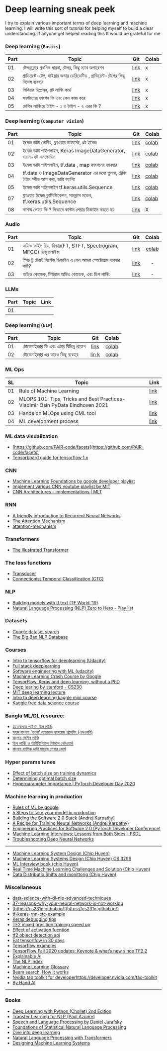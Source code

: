 # Deep learning sneak peek
I try to explain various important terms of deep learning and machine learning.
I will write this sort of tutorial for helping myself to build a clear understanding.
If anyone get helped reading this It would be grateful for me

### Deep learning (`Basics`)
|Part|                             Topic                            | Git |  Colab |
|--- |--------------------------------------------------------------|---- |--------|
|01| টেন্সরফ্লোর প্রথমিক ধারনা, টেন্সর, কিছু ম্যাথ অপারেশন  | [link](./basics/dl_basics_part_1.ipynb) | x |
|02| গ্রাডিয়েন্ট-টেপ, হাইয়ার অডার ডেরিভেটিভ , গ্রাডিয়েন্ট-টেপের কিছু বিশেষ ব্যবহার | [link](./basics/dl_basics_part_2.ipynb) | x |
|03| লিনিয়ার রিগ্রেসন, প্লট লার্নিং কার্ভ | [link](./basics/dl_basics_part_3.ipynb) | x |
|04| সফটম্যাক্স ফাংশন কি এবং কেন কাজ করে | [link](./basics/dl_basics_part_4.ipynb) | x |
|05| মেশিন লার্নিংয়ে টাইপ - ১ ও টাইপ - ২ এরর কি ? | [link](./basics/type-1_vs_type_2_error.md) | x |

### Deep learning (`Computer vision`)
|Part|                             Topic                            | Git |  Colab |
|--- |--------------------------------------------------------------|---- |--------|
|01| ইমেজ ডাটা লোডিং, ফ্লাওয়ার ডাটাসেট, প্লট ইমেজ | [link](./vision/dl_computer_vision_part_1.ipynb) | [colab](https://bit.ly/2WEzPUe)|
|02| ইমেজ ডাটা পাইপলাইন, Keras ImageDataGenerator, ওয়ান-হট এনকোডিং | [link](./vision/dl_computer_vision_part_2.ipynb)|[colab](https://bit.ly/2ygaeHO)|
|03| ইমেজ ডাটা পাইপলাইন, tf.data , map ফাংশনের ব্যাবহার | [link](./vision/dl_computer_vision_part_3.ipynb) | [colab](https://bit.ly/2AF3zYy) |
|04| tf.data ও ImageDataGenerator এর মধ্যে তুলনা, ট্রেনিং টাইম স্পীড আপ করা, ডাটা ক্যাশিং | [link](./vision/dl_computer_vision_part_4.ipynb)|[colab](https://bit.ly/2ZqZzW3)
|05| ইমেজ ডাটা পাইপলাইন tf.keras.utils.Sequence | [link](./vision/dl_computer_vision_part_5.ipynb) | [colab](https://colab.research.google.com/drive/12ACmzAawasOq_lEJU23s0DatOe8Qx9W2?usp=sharing)|
|07| ফ্লাওয়ার ইমেজ ক্লাসিফিকেশন, সাবক্লাস মডেল, tf.keras.utils.Sequence | [link](./vision/dl_computer_vision_part_6.ipynb)|[colab](https://colab.research.google.com/drive/11f0B03QGshbNCiUhmrlYggxoqfx1qkfk?usp=sharing)|
|08| কাস্টম লেয়ার কি ? কিভাবে কাস্টম লেয়ার  ডিজাইন করতে হয়| [link](./Writting_custom_layer.ipynb) | X |

### Audio
|Part|                             Topic                            |Git   |Colab    |
|--- |--------------------------------------------------------------|:----:|:--------:|
|01| অডিও ফাইল রিড, ফিচার(FT, STFT, Spectrogram, MFCC) ভিজুয়ালাইজ | [link](./audio/audio_feature_visualization.ipynb) | [colab](https://bit.ly/3VIZEP7) |
|02| স্পিচ টু টেক্সট সিস্টেম ডিজাইন এ কেন আমরা স্পেক্টোগ্রাম ব্যবহার করি? | [link](https://www.linkedin.com/post/edit/7019349990099603456/)| - |
|03| অডিও কোডেক, নিউরাল অডিও কোডেক, এবং ডিপ লার্নিং | [link](https://www.linkedin.com/pulse/audio-codec-how-we-use-deep-learning-mehadi-hasan-menon-8nqmc/?trackingId=Fj1iJgx%2BTRmDx2A52UyXtw%3D%3D)| - |

### LLMs
|Part|                             Topic                            |Link    |
|--- |--------------------------------------------------------------|--------|
|01|

### Deep learning (`NLP`)
|Part|                             Topic                            |Git   |Colab    |
|--- |--------------------------------------------------------------|:----:|:--------:|
|01|টোকেনাইজার কি এবং এটার বিভিন্ন প্রয়োগ | [link](./nlp/drive_into_tokenizer_part_1.ipynb) | [colab](https://bit.ly/31bh51g) |
|02|টোকেনাইজার এর আরও কিছু ব্যবহার | [lin k](./nlp/drive_into_tokenizer_part_2.ipynb) | [colab](https://bit.ly/3exnsjn) |

### ML Ops
|SL  |                             Topic                            | Link |
|--- |--------------------------------------------------------------|----- |
|01  | Rule of Machine Learning | [link](mlops/rules_of_ml.pdf) |
|02  | MLOPS 101: Tips, Tricks and Best Practices- Vladimir Osin PyData Eindhoven 2021 | [link](https://www.youtube.com/watch?v=dzSp3Zf897g)|
|03  | Hands on MLOps using CML tool | [link](https://www.youtube.com/playlist?list=PL7WG7YrwYcnDBDuCkFbcyjnZQrdskFsBz) |
|04  | ML development process | [link](mlops/ML-model-dev.drawio.png)

### ML data visualization
- [https://github.com/PAIR-code/facets](https://github.com/PAIR-code/facets)
- [Tensorboard guide for tensorflow 1.x](https://medium.com/analytics-vidhya/basics-of-using-tensorboard-in-tensorflow-1-2-b715b068ac5a)

### CNN
- [Machine Learning Foundations by google developer playlist](https://www.youtube.com/playlist?list=PLOU2XLYxmsII9mzQ-Xxug4l2o04JBrkLV)
- [Implement various CNN youtube playlist by MIT](https://t.co/RIbME80e06?amp=1)
- [CNN Architectures - implementations | MLT](https://github.com/Machine-Learning-Tokyo/CNN-Architectures/tree/master/Implementations)

### RNN
- [A friendly introduction to Recurrent Neural Networks](https://youtu.be/UNmqTiOnRfg)
- [The Attention Mechanism](https://github.com/spro/practical-pytorch/blob/master/seq2seq-translation/seq2seq-translation.ipynb)
- [attention-mechanism](https://blog.floydhub.com/attention-mechanism/)

### Transformers
- [The Illustrated Transformer](http://jalammar.github.io/illustrated-transformer/)

### The loss functions
- [Transducer](https://lorenlugosch.github.io/posts/2020/11/transducer/)
- [Connectionist Temporal Classification (CTC)](https://distill.pub/2017/ctc/)

### NLP
- [Building models with tf.text (TF World '19)](https://youtu.be/iu_OSAg5slY)
- [Natural Language Processing (NLP) Zero to Hero - Play list](https://goo.gle/nlp-z2h)

### Datasets
- [Google dataset search](https://datasetsearch.research.google.com/)
- [The Big Bad NLP Database](https://datasets.quantumstat.com/)

### Courses
- [Intro to tensorflow for deeplearning (Udacity)](https://www.udacity.com/course/intro-to-tensorflow-for-deep-learning--ud187)
- [Full stack deeplearning](https://fullstackdeeplearning.com/course/)
- [Software engineering with ML (udacity)](https://www.udacity.com/course/aws-machine-learning-foundations--ud090)
- [Machine Learning Crash Course by Google](https://developers.google.com/machine-learning/crash-course/ml-intro)
- [TensorFlow, Keras and deep learning, without a PhD](https://codelabs.developers.google.com/codelabs/cloud-tensorflow-mnist/#0)
- [Deep learing by stanford - CS230](https://stanford.edu/~shervine/teaching/cs-230/)
- [MIT deep learning lecture](http://introtodeeplearning.com/)
- [Intro to deep learning kaggle mini course](https://www.kaggle.com/learn/intro-to-deep-learning)
- [Kaggle free data science course](https://www.kaggle.com/learn/overview)

### Bangla ML/DL resource:
- [হাতেকলমে পাইথন ডিপ লার্নিং](https://github.com/raqueeb)
- [সহজ বাংলায় 'বাংলা' ন্যাচারাল ল্যাঙ্গুয়েজ প্রসেসিং (এনএলপি)](https://github.com/raqueeb/nlp_bangla)
- [বাংলায় মেশিন লার্নিং](https://ml.howtocode.com.bd/)
- [ডিপ লার্নিং ও আর্টিফিশিয়াল নিউরাল নেটওয়ার্ক](https://dl.howtocode.com.bd/)
- [বাংলায় ব্যাসিক ডাটা সায়েন্স শেখার কোর্স](https://ds.howtocode.com.bd/)

### Hyper params tunes
- [Effect of batch size on training dynamics](https://medium.com/mini-distill/effect-of-batch-size-on-training-dynamics-21c14f7a716e)
- [Determining optimal batch size](https://towardsdatascience.com/how-to-break-gpu-memory-boundaries-even-with-large-batch-sizes-7a9c27a400ce)
- [Hyperparameter Importance | PyTorch Developer Day 2020](https://www.youtube.com/watch?v=jaPVoObpdO0&t=11515s)

### Machine learning in production
- [Rules of ML by google](https://developers.google.com/machine-learning/guides/rules-of-ml)
- [5 Steps to take your model in production](https://towardsdatascience.com/take-your-machine-learning-models-to-production-with-these-5-simple-steps-35aa55e3a43c)
- [Building the Software 2 0 Stack (Andrej Karpathy)](https://www.youtube.com/watch?v=y57wwucbXR8&t=83s)
- [A Recipe for Training Neural Networks (Andrej Karpathy)](http://karpathy.github.io/2019/04/25/recipe/)
- [Engineering Practices for Software 2.0 (PyTorch Developer Conference)](https://www.youtube.com/watch?v=KJAnSyB6mME)
- [Machine Learning Interviews: Lessons from Both Sides - FSDL](https://docs.google.com/presentation/d/1MX2V6fTp71j1aztvY5HLYM44iLG4HYMrYd4Dxn6Cxnw/edit?usp=sharing)
- [Troubleshooting Deep Neural Networks](http://josh-tobin.com/assets/pdf/troubleshooting-deep-neural-networks-01-19.pdf)
---
- [Machine Learning System Design (Chip Huyen)](https://huyenchip.com/machine-learning-systems-design/toc.html)
- [Machine Learning Systems Design (Chip Huyen) CS 329S](https://stanford-cs329s.github.io/syllabus.html)
- [ML Interview book (chip Huyen)](https://huyenchip.com/ml-interviews-book/)
- [Real Time Machine Learning Challenges and Solution (Chip Huyen)](https://huyenchip.com/2022/01/02/real-time-machine-learning-challenges-and-solutions.html)
- [Data Distributio Shifts and monittorig (Chip Huyen) ](https://huyenchip.com/2022/02/07/data-distribution-shifts-and-monitoring.html)

### Miscellaneous
- [data-science-with-dl-nlp-advanced-techniques](https://www.kaggle.com/vbmokin/data-science-with-dl-nlp-advanced-techniques)
- [37-reasons-why-your-neural-network-is-not-working](https://blog.slavv.com/37-reasons-why-your-neural-network-is-not-working-4020854bd607)
- [https://cs231n.github.io/](https://cs231n.github.io/)
- [tf-keras-rnn-ctc-example](https://chadrick-kwag.net/tf-keras-rnn-ctc-example/)
- [Keras debugging tips](https://keras.io/examples/keras_recipes/debugging_tips/)
- [TF2 mixed presition training speed up](https://github.com/sayakpaul/Mixed-Precision-Training-in-tf.keras-2.0/tree/master/With_Policy)
- [Effect of activation fucntion](https://www.youtube.com/watch?v=s-V7gKrsels)
- [tf2 object detection api](https://github.com/tensorflow/models/blob/master/research/object_detection/g3doc/tf2_detection_zoo.md)
- [Eat tensorlfow in 30 days](https://github.com/lyhue1991/eat_tensorflow2_in_30_days)
- [Tensorflow examples](https://github.com/aymericdamien/TensorFlow-Examples)
- [TensorFlow Fall 2020 updates: Keynote & what’s new since TF2.2](https://www.youtube.com/watch?v=bUCciKeVx60&t=1395s)
- [Explainable Ai](https://ex.pegg.io/)
- [The NLP Index](https://index.quantumstat.com/)
- [Machine Learning Glossary](https://developers.google.com/machine-learning/glossary)
- [Beam search, How it works](https://towardsdatascience.com/foundations-of-nlp-explained-visually-beam-search-how-it-works-1586b9849a24)
- [Nvidia tao toolkit for developer]()https://developer.nvidia.com/tao-toolkit
- [By Hand AI](https://www.byhand.ai/t/workbook)

---
### Books
- [Deep Learning with Python (Chollet) 2nd Edition](https://www.manning.com/books/deep-learning-with-python-second-edition)
- [Transfer Learning for NLP (Paul Azunre)](https://www.manning.com/books/transfer-learning-for-natural-language-processing)
- [Speech and Language Processing by Daniel Jurafsky](https://web.stanford.edu/~jurafsky/slp3/)
- [Foundations of Statistical Natural Language Processing](https://nlp.stanford.edu/fsnlp/)
- [Dive into deep learning](https://d2l.ai/index.html)
- [Natural Language Processing with Transformers](https://learning.oreilly.com/library/view/natural-language-processing/9781098103231/)
- [Designing Machine Learning Systems](https://learning.oreilly.com/library/view/designing-machine-learning/9781098107956/)

